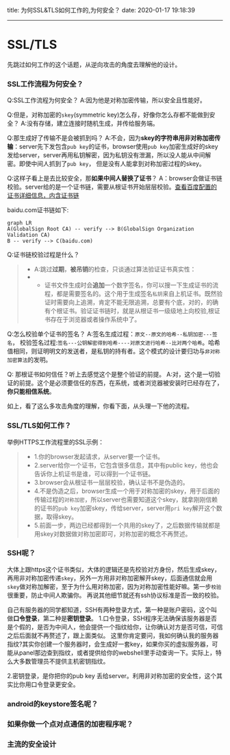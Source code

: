 title: 为何SSL&TLS如何工作的,为何安全？
date: 2020-01-17 19:18:39

------------------

# SSL/TLS

先跳过如何工作的这个话题，从逆向攻击的角度去理解他的设计。

### SSL工作流程为何安全？
Q:SSL工作流程为何安全？
A:因为他是对称加密传输，所以安全且性能好。

Q:但是，对称加密的`skey`(symmetric key)怎么存，好像你怎么存都不能做到安全？
A:没有存储，建立连接时随机生成，并传给服务端。

Q:那生成好了传输不是会被抓到吗？
A:不会，因为**skey的字符串用非对称加密传输**：server先下发包含`pub key`的证书，browser使用`pub key`加密生成好的skey发给server，server再用私钥解密，因为私钥没有泄漏，所以没人能从中间解密。即使中间人抓到了`pub key`， 但是没有人能拿到对称加密过程的skey。

Q:这样子看上是去比较安全，那**如果中间人替换了证书**？
A：browser会做证书链校验。server给的是一个证书链，需要从根证书开始层层校验。[查看百度配置的证书详细信息，内含证书链](https://myssl.com/www.baidu.com?domain=www.baidu.com&port=443)

baidu.com证书链如下:
```mermaid
graph LR
A(GlobalSign Root CA) -- verify --> B(GlobalSign Organization Validation CA)
B -- verify --> C(baidu.com)
```

Q:证书链校验过程是什么？
> - A:跳过**过期**，**被吊销**的检查，只谈通过算法验证证书真实性：
> - - 证书文件生成时会**追加**一个数字签名，你可以搜一下生成证书的流程，都是需要签名的。这个用于生成签名`私钥`来自上机证书。既然验证时需要向上追溯，肯定不能无限追溯，总要有个底，对的，的确有个根证书。验证证书链时，就是从根证书一级级地上向校验,根证书存在于浏览器或者操作系统中了。

Q:怎么校验单个证书的签名？
A:签名生成过程：`原文--原文的哈希--私钥加密---签名`，
校验签名过程:`签名---公钥解密得到哈希----对原文进行哈希--比对两个哈希`。哈希值相同，则证明明文的发送者，是私钥的持有者。这个模式的设计要归功与`非对称加密算法`的发明。

Q: 那根证书如何信任？听上去感觉这个是整个验证的前提。
A:对，这个是一切验证的前提。这个是必须要信任的东西，在系统，或者浏览器被安装时已经存在了，**你只能相信系统**。


如上，看了这么多攻击角度的理解，你看下面，从头理一下他的流程。

### SSL/TLS如何工作？
举例HTTPS工作流程里的SSL示例：
> - 1.你的browser发起请求，从server要一个证书。
> - 2.server给你一个证书，它包含很多信息，其中有public key，他也会告诉你上机证书是谁，可以得到一个证书链。
> - 3.browser会从根证书一层层校验，确认证书不是伪造的。
> - 4.不是伪造之后，browser生成一个用于对称加密的skey，用于后面的传输过程的`对称加密`，所以server也需要知道这个skey，就拿刚刚信赖的证书的`pub key`加密skey，传给server，server用`pri key`解开这个数据，取得skey。
> - 5.前面一步，两边已经都得到一个共用的skey了，之后数据传输就都是用skey对数据做对称加密即可，对称加密的概念不再赘述。


### SSH呢？
大体上跟https这个证书类似，大体的逻辑还是先校验对方身份，然后生成skey，再用非对称加密传递`skey`，另外一方用非对称加密解开skey，后面通信就会用`skey`做对称加解密，至于为什么用对称加密，因为对称加密性能好嘛。第一步`校验`很重要，防止中间人欺骗你。
再说其他细节就还有ssh协议标准是否一致的校验。

自己有服务器的同学都知道，SSH有两种登录方式，第一种是账户密码，这个叫做**口令登录**，第二种是**密钥登录**。
1.口令登录，SSH程序无法确保该服务器是否是个假的，是否为中间人，他会提供一个指纹给你，让你确认对方是否可信，可信之后后面就不再赘述了，跟上面类似。
这里你肯定要问，我如何确认我的服务器指纹?其实你创建一个服务器时，会生成好一套key，如果你买的虚拟服务器，可能从panel那边查到指纹，或者提供给你的webshell里手动查询一下。实际上，特么大多数管理员不提供主机密钥指纹。

2.密钥登录，是你把你的pub key 丢给server。利用非对称加密的安全性，这个其实比你用口令登录更安全。


### android的keystore签名呢？


### 如果你做一个点对点通信的加密程序呢？


### 主流的安全设计
